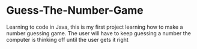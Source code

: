 # Guess-The-Number-Game
Learning to code in Java, this is my first project learning how to make a number guessing game. The user will have to keep guessing a number the computer is thinking off until the user gets it right

